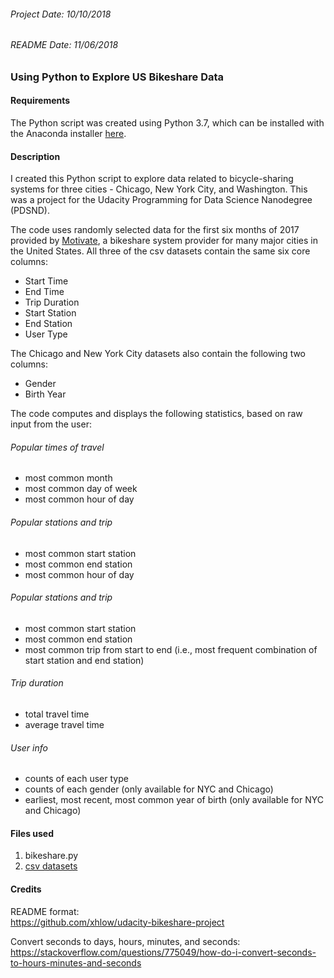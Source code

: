 ###### Project Date: 10/10/2018
###### README Date:  11/06/2018

### **Using Python to Explore US Bikeshare Data**

#### Requirements
The Python script was created using Python 3.7, which can be installed with the Anaconda installer [here](https://www.anaconda.com/download/#windows).

#### Description
I created this Python script to explore data related to bicycle-sharing systems for three cities - Chicago, New York City, and Washington.  This was a project for the Udacity Programming for Data Science Nanodegree (PDSND).

The code uses randomly selected data for the first six months of 2017 provided by [Motivate](https://www.motivateco.com/), a bikeshare system provider for many major cities in the United States.  All three of the csv datasets contain the same six core columns:

* Start Time
* End Time
* Trip Duration
* Start Station
* End Station
* User Type

The Chicago and New York City datasets also contain the following two columns:

* Gender
* Birth Year

The code computes and displays the following statistics, based on raw input from the user:

###### Popular times of travel

* most common month
* most common day of week
* most common hour of day

###### Popular stations and trip

* most common start station
* most common end station
* most common hour of day

###### Popular stations and trip

* most common start station
* most common end station
* most common trip from start to end (i.e., most frequent combination of start station and end station)

###### Trip duration

* total travel time
* average travel time

###### User info

* counts of each user type
* counts of each gender (only available for NYC and Chicago)
* earliest, most recent, most common year of birth (only available for NYC and Chicago)

#### Files used
1. bikeshare.py
2. [csv datasets](https://drive.google.com/drive/folders/1IHiVh0hog0Bdnv9xLNWBfIvuLmui9VOz)

#### Credits
README format:  
<https://github.com/xhlow/udacity-bikeshare-project>  

Convert seconds to days, hours, minutes, and seconds:  
<https://stackoverflow.com/questions/775049/how-do-i-convert-seconds-to-hours-minutes-and-seconds>
